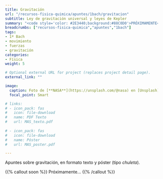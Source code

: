 ```yaml
---
title: Gravitación
url: "/recursos-fisica-quimica/apuntes/1bach/gravitacion"
subtitle: Ley de gravitación universal y leyes de Kepler
summary: "<code style='color: #2E3440;background:#88C0D0'>PRÓXIMAMENTE</code> <br> Fuerzas centrales. Ley de gravitación universal. Leyes de Kepler."
breadcrumbs: ["recursos-fisica-quimica","apuntes","1bach"]
tags:
- 1º Bach
- movimiento
- fuerzas
- gravitación
categories:
- Física
weight: 5

# Optional external URL for project (replaces project detail page).
external_link: ""

image:
  caption: Foto de [**NASA**](https://unsplash.com/@nasa) en [Unsplash](https://unsplash.com)
  focal_point: Smart

# links:
# - icon_pack: fas
#   icon: file-download
#   name: PDF Texto
#   url: MAS_texto.pdf
  
# - icon_pack: fas
#   icon: file-download
#   name: Póster
#   url: MAS_poster.pdf

---
```


<!-- <iframe src="https://phet.colorado.edu/sims/html/gravity-force-lab/latest/gravity-force-lab_es.html" width="800" height="600" scrolling="no" allowfullscreen></iframe> -->

<!-- <iframe src="https://phet.colorado.edu/sims/html/gravity-and-orbits/latest/gravity-and-orbits_es.html" width="800" height="600" scrolling="no" allowfullscreen></iframe> -->

<!-- Práctica virtual medida de g: https://twitter.com/fqsaja1/status/1392867297312788481?s=21 -->

Apuntes sobre gravitación, en formato texto y póster (tipo _chuleta_).

{{% callout soon %}}
Próximamente...
{{% /callout %}}